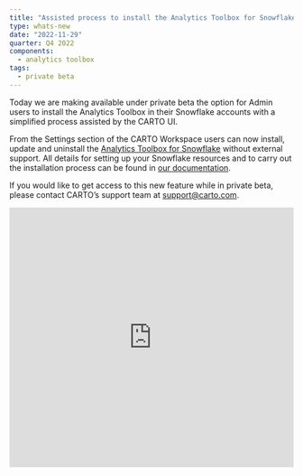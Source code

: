 ```yaml
---
title: "Assisted process to install the Analytics Toolbox for Snowflake from the CARTO Workspace"
type: whats-new
date: "2022-11-29"
quarter: Q4 2022
components:
  - analytics toolbox
tags:
  - private beta
---
```


Today we are making available under private beta the option for Admin users to install the Analytics Toolbox in their Snowflake accounts with a simplified process assisted by the CARTO UI.  

From the Settings section of the CARTO Workspace users can now install, update and uninstall the [Analytics Toolbox for Snowflake](https://docs.carto.com/analytics-toolbox-snowflake/overview/getting-started/) without external support. All details for setting up your Snowflake resources and to carry out the installation process can be found in [our documentation](http://docs.carto.com/analytics-toolbox-snowflake/overview/getting-access/#assisted-installation-from-the-carto-workspace).

If you would like to get access to this new feature while in private beta,  please contact CARTO’s support team at support@carto.com.

<div class='video-wrapper'>
  <iframe src="https://player.vimeo.com/video/776177085?h=a927f8a8cf&autoplay=1&muted=1&autopause=0&loop=1" width="100%" height="460" frameborder="0" allow="autoplay; fullscreen" allowfullscreen></iframe>
</div>